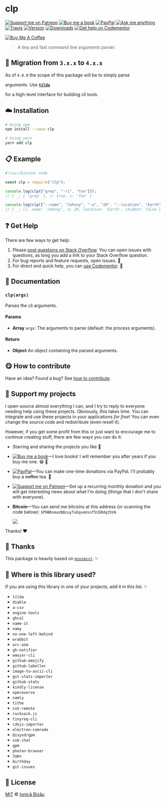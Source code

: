 <!-- Please do not edit this file. Edit the `blah` field in the `package.json` instead. If in doubt, open an issue. -->


















# clp

 [![Support me on Patreon][badge_patreon]][patreon] [![Buy me a book][badge_amazon]][amazon] [![PayPal][badge_paypal_donate]][paypal-donations] [![Ask me anything](https://img.shields.io/badge/ask%20me-anything-1abc9c.svg)](https://github.com/IonicaBizau/ama) [![Travis](https://img.shields.io/travis/IonicaBizau/clp.svg)](https://travis-ci.org/IonicaBizau/clp/) [![Version](https://img.shields.io/npm/v/clp.svg)](https://www.npmjs.com/package/clp) [![Downloads](https://img.shields.io/npm/dt/clp.svg)](https://www.npmjs.com/package/clp) [![Get help on Codementor](https://cdn.codementor.io/badges/get_help_github.svg)](https://www.codementor.io/johnnyb?utm_source=github&utm_medium=button&utm_term=johnnyb&utm_campaign=github)

<a href="https://www.buymeacoffee.com/H96WwChMy" target="_blank"><img src="https://www.buymeacoffee.com/assets/img/custom_images/yellow_img.png" alt="Buy Me A Coffee"></a>







> A tiny and fast command line arguments parser.






## :rocket: Migration from `3.x.x` to `4.x.x`


As of `4.0.0` the scope of this package will be to simply parse

arguments. Use [**`tilda`**](https://github.com/IonicaBizau/tilda)

for a high-level interface for building cli tools.













## :cloud: Installation

```sh
# Using npm
npm install --save clp

# Using yarn
yarn add clp
```













## :clipboard: Example



```js
#!/usr/bin/env node

const clp = require("clp");

console.log(clp(["grep", "-ri", "foo"]));
// { _: [ 'grep' ], r: true, i: 'foo' }

console.log(clp(["--name", "Johnny", "-a", "20", "--location", "Earth", "--no-student"]));
// { _: [], name: 'Johnny', a: 20, location: 'Earth', student: false }
```











## :question: Get Help

There are few ways to get help:



 1. Please [post questions on Stack Overflow](https://stackoverflow.com/questions/ask). You can open issues with questions, as long you add a link to your Stack Overflow question.
 2. For bug reports and feature requests, open issues. :bug:
 3. For direct and quick help, you can [use Codementor](https://www.codementor.io/johnnyb). :rocket:





## :memo: Documentation


### `clp(args)`
Parses the cli arguments.

#### Params

- **Array** `args`: The arguments to parse (default: the process arguments).

#### Return
- **Object** An object containing the parsed arguments.














## :yum: How to contribute
Have an idea? Found a bug? See [how to contribute][contributing].


## :sparkling_heart: Support my projects
I open-source almost everything I can, and I try to reply to everyone needing help using these projects. Obviously,
this takes time. You can integrate and use these projects in your applications *for free*! You can even change the source code and redistribute (even resell it).

However, if you get some profit from this or just want to encourage me to continue creating stuff, there are few ways you can do it:


 - Starring and sharing the projects you like :rocket:
 - [![Buy me a book][badge_amazon]][amazon]—I love books! I will remember you after years if you buy me one. :grin: :book:
 - [![PayPal][badge_paypal]][paypal-donations]—You can make one-time donations via PayPal. I'll probably buy a ~~coffee~~ tea. :tea:
 - [![Support me on Patreon][badge_patreon]][patreon]—Set up a recurring monthly donation and you will get interesting news about what I'm doing (things that I don't share with everyone).
 - **Bitcoin**—You can send me bitcoins at this address (or scanning the code below): `1P9BRsmazNQcuyTxEqveUsnf5CERdq35V6`

    ![](https://i.imgur.com/z6OQI95.png)


Thanks! :heart:









## :cake: Thanks
This package is heavily based on [`minimist`](https://github.com/substack/minimist). :sparkles:








## :dizzy: Where is this library used?
If you are using this library in one of your projects, add it in this list. :sparkles:

 - `tilda`
 - `diable`
 - `a-csv`
 - `engine-tools`
 - `ghcal`
 - `name-it`
 - `namy`
 - `no-one-left-behind`
 - `wrabbit`
 - `arc-asm`
 - `gh-notifier`
 - `emojer-cli`
 - `github-emojify`
 - `github-labeller`
 - `image-to-ascii-cli`
 - `git-stats-importer`
 - `github-stats`
 - `kindly-license`
 - `npmreserve`
 - `namly`
 - `tithe`
 - `ssh-remote`
 - `rucksack.js`
 - `tinyreq-cli`
 - `cdnjs-importer`
 - `electron-comrade`
 - `@isysd/gpm`
 - `ssb-chat`
 - `gpm`
 - `photon-browser`
 - `3abn`
 - `birthday`
 - `git-issues`











## :scroll: License

[MIT][license] © [Ionică Bizău][website]






[license]: /LICENSE
[website]: https://ionicabizau.net
[contributing]: /CONTRIBUTING.md
[docs]: /DOCUMENTATION.md
[badge_patreon]: https://ionicabizau.github.io/badges/patreon.svg
[badge_amazon]: https://ionicabizau.github.io/badges/amazon.svg
[badge_paypal]: https://ionicabizau.github.io/badges/paypal.svg
[badge_paypal_donate]: https://ionicabizau.github.io/badges/paypal_donate.svg
[patreon]: https://www.patreon.com/ionicabizau
[amazon]: http://amzn.eu/hRo9sIZ
[paypal-donations]: https://www.paypal.com/cgi-bin/webscr?cmd=_s-xclick&hosted_button_id=RVXDDLKKLQRJW

